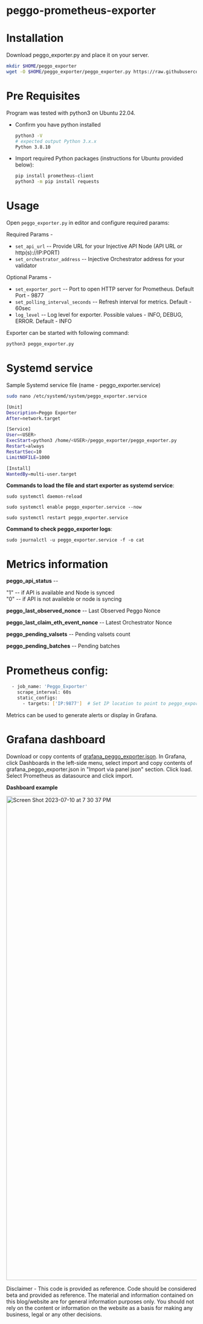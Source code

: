 # peggo-prometheus-exporter

# Installation
Download peggo_exporter.py and place it on your server.

```bash
mkdir $HOME/peggo_exporter
wget -O $HOME/peggo_exporter/peggo_exporter.py https://raw.githubusercontent.com/social244305-Architect/peggo-prometheus-exporter/main/peggo_exporter.py
```

# Pre Requisites
Program was tested with python3 on Ubuntu 22.04. 
- Confirm you have python installed
  ```bash
  python3 -V
  # expected output Python 3.x.x
  Python 3.8.10
  ```
- Import required Python packages (instructions for Ubuntu provided below):
  ```bash
  pip install prometheus-client
  python3 -m pip install requests
  ```

# Usage
Open `peggo_exporter.py` in editor and configure required params:

Required Params - 
  - `set_api_url` -- Provide URL for your Injective API Node (API URL or http(s)://IP:PORT)
  - `set_orchestrator_address` -- Injective Orchestrator address for your validator

Optional Params -
  - `set_exporter_port` -- Port to open HTTP server for Prometheus. Default Port - 9877
  - `set_polling_interval_seconds` -- Refresh interval for metrics. Default - 60sec
  - `log_level` -- Log level for exporter. Possible values - INFO, DEBUG, ERROR. Default - INFO

Exporter can be started with following command:
```bash
python3 peggo_exporter.py
```

# Systemd service

Sample Systemd service file (name - peggo_exporter.service)
```bash
sudo nano /etc/systemd/system/peggo_exporter.service
```

```bash
[Unit]
Description=Peggo Exporter
After=network.target

[Service]
User=<USER>
ExecStart=python3 /home/<USER>/peggo_exporter/peggo_exporter.py 
Restart=always
RestartSec=10
LimitNOFILE=1000

[Install]
WantedBy=multi-user.target
```

**Commands to load the file and start exporter as systemd service**:

`sudo systemctl daemon-reload`

`sudo systemctl enable peggo_exporter.service --now`

`sudo systemctl restart peggo_exporter.service`

**Command to check peggo_exporter logs**:

`sudo journalctl -u peggo_exporter.service -f -o cat`

# Metrics information
**peggo_api_status** --  

"1" --  if API is available and Node is synced  
"0" --  if API is not availeble or node is syncing  

**peggo_last_observed_nonce** -- Last Observed Peggo Nonce

**peggo_last_claim_eth_event_nonce** -- Latest Orchestrator Nonce

**peggo_pending_valsets** -- Pending valsets count

**peggo_pending_batches** -- Pending batches

# Prometheus config:       

```bash
  - job_name: 'Peggo_Exporter'
    scrape_interval: 60s
    static_configs:
      - targets: ['IP:9877']  # Set IP location to point to peggo_exporter server
```   
Metrics can be used to generate alerts or display in Grafana.

# Grafana dashboard
Download or copy contents of [grafana_peggo_exporter.json](https://github.com/social244305-Architect/peggo-prometheus-exporter/blob/main/grafana_peggo_exporter.json). In Grafana, click Dashboards in the left-side menu, select import and copy contents of grafana_peggo_exporter.json in "Import via panel json" section. Click load. Select Prometheus as datasource and click import.

**Dashboard example**

<img width="1279" alt="Screen Shot 2023-07-10 at 7 30 37 PM" src="https://github.com/social244305-Architect/peggo-prometheus-exporter/assets/109033531/796351fd-f060-4598-8a15-b3cb8a3a0a27">


Disclaimer - This code is provided as reference. Code should be considered beta and provided as reference. The material and information contained on this blog/website are for general information purposes only. You should not rely on the content or information on the website as a basis for making any business, legal or any other decisions. 

